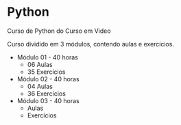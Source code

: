 # Python
Curso de Python do Curso em Video

Curso dividido em 3 módulos, contendo aulas e exercícios.

<ul>
  <li>
    Módulo 01 - 40 horas
    <ul>
      <li>06 Aulas</li>
      <li>35 Exercícios</li>
    </ul>
  </li>
   <li>
    Módulo 02 - 40 horas 
    <ul>
      <li>04 Aulas</li>
      <li>36 Exercícios</li>
    </ul>
  </li>
   <li>
    Módulo 03 - 40 horas
    <ul>
      <li>Aulas</li>
      <li>Exercícios</li>
    </ul>
  </li>
</ul>
